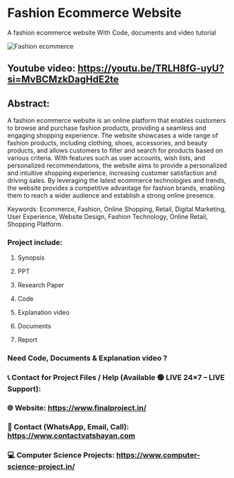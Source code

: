# Fashion Ecommerce Website
A fashion ecommerce website With Code, documents and video tutorial

![Fashion ecommerce](https://github.com/user-attachments/assets/a076245a-fc7f-45e8-98d1-6805642f0a65)

## Youtube video: https://youtu.be/TRLH8fG-uyU?si=MvBCMzkDagHdE2te

## Abstract:
A fashion ecommerce website is an online platform that enables customers to browse and purchase fashion products, providing a seamless and engaging shopping experience. The website showcases a wide range of fashion products, including clothing, shoes, accessories, and beauty products, and allows customers to filter and search for products based on various criteria. With features such as user accounts, wish lists, and personalized recommendations, the website aims to provide a personalized and intuitive shopping experience, increasing customer satisfaction and driving sales. By leveraging the latest ecommerce technologies and trends, the website provides a competitive advantage for fashion brands, enabling them to reach a wider audience and establish a strong online presence.

Keywords: Ecommerce, Fashion, Online Shopping, Retail, Digital Marketing, User Experience, Website Design, Fashion Technology, Online Retail, Shopping Platform.

### Project include: 

1. Synopsis

2. PPT

3. Research Paper


4. Code

5. Explanation video

6. Documents

7. Report


### Need Code, Documents & Explanation video ? 

### 📞 Contact for Project Files / Help (Available 🟢 LIVE 24×7 – LIVE Support):

### 🌐 Website: https://www.finalproject.in/

### 📲 Contact (WhatsApp, Email, Call): https://www.contactvatshayan.com

### 💻 Computer Science Projects: https://www.computer-science-project.in/
